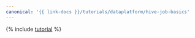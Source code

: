 ```yaml
---
canonical: '{{ link-docs }}/tutorials/dataplatform/hive-job-basics'
---
```


{% include [tutorial](../../_tutorials/dataplatform/data-processing/hive-job-basics.md) %}
